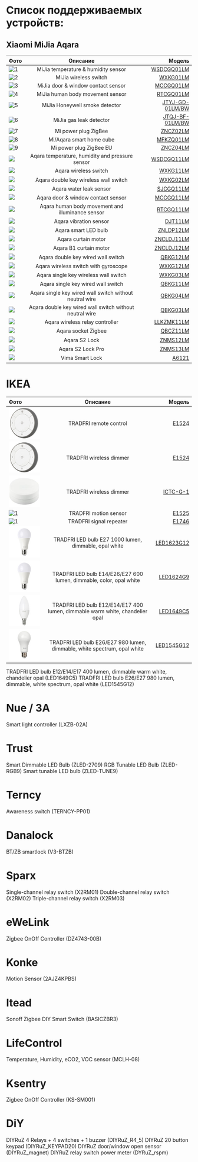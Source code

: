# Список поддерживаемых устройств:
## Xiaomi MiJia Aqara


| Фото  | Описание  | Модель |
|:------------- |:---------------:| -------------:|
| ![1](/img/WSDCGQ01LM.jpg)      | MiJia temperature & humidity sensor|[WSDCGQ01LM](/WSDCGQ01LM.md) |
| ![2](/img/WXKG01LM.jpg)       | MiJia wireless switch |[WXKG01LM](/WXKG01LM.md)
| ![3](/img/MCCGQ01LM.jpg)       | MiJia door & window contact sensor |[MCCGQ01LM](/MCCGQ01LM.md)
| ![4](/img/RTCGQ01LM.jpg)       | MiJia human body movement sensor |[RTCGQ01LM](/RTCGQ01LM.md)
| ![5](/img/JTYJ-GD-01LM_BW.jpg)        | MiJia Honeywell smoke detector |[JTYJ-GD-01LM/BW](/JTYJ-GD-01LM_BW.md)
| ![6](/img/JTQJ-BF-01LM_BW.jpg)      | MiJia gas leak detector |[JTQJ-BF-01LM/BW](/JTQJ-BF-01LM_BW.md)
| ![7](/img/ZNCZ02LM.jpg)      | Mi power plug ZigBee |[ZNCZ02LM](/ZNCZ02LM.md)
| ![8](/img/MFKZQ01LM.jpg)      | Mi/Aqara smart home cube|[MFKZQ01LM](/MFKZQ01LM.md])
| ![9](/img/ZNCZ04LM.jpg)      | Mi power plug ZigBee EU |[ZNCZ04LM](/ZNCZ04LM.md)
| ![](/img/WSDCGQ11LM.jpg)      | Aqara temperature, humidity and pressure sensor |[WSDCGQ11LM](/WSDCGQ11LM.md)
| ![](/img/WXKG11LM.jpg)      | Aqara wireless switch|[WXKG11LM](/WXKG11LM.md)
| ![](/img/WXKG02LM.jpg)      | Aqara double key wireless wall switch |[WXKG02LM](/WXKG02LM.md)
| ![](/img/SJCGQ11LM.jpg)      | Aqara water leak sensor|[SJCGQ11LM](/SJCGQ11LM.md)
| ![](/img/RTCGQ11LM.jpg)      | Aqara door & window contact sensor |[MCCGQ11LM](/MCCGQ11LM.md)
| ![](/img/RTCGQ01LM.jpg)      | Aqara human body movement and illuminance sensor |[RTCGQ11LM](/RTCGQ11LM.md)
| ![](/img/DJT11LM.jpg)      | Aqara vibration sensor |[DJT11LM](/DJT11LM.md)
| ![](/img/ZNLDP12LM.jpg)      | Aqara smart LED bulb |[ZNLDP12LM](/ZNLDP12LM.md)
| ![](/img/ZNCLDJ11LM.jpg)      | Aqara curtain motor |[ZNCLDJ11LM](/ZNCLDJ11LM.md)
| ![](/img/ZNCLDJ12LM.jpg)      | Aqara B1 curtain motor |[ZNCLDJ12LM](/ZNCLDJ12LM.md)
| ![](/img/QBKG12LM.jpg)      | Aqara double key wired wall switch |[QBKG12LM](/QBKG12LM.md)
| ![](/img/WXKG12LM.jpg)      | Aqara wireless switch with gyroscope |[WXKG12LM](/WXKG12LM.md)
| ![](/img/WXKG03LM.jpg)      | Aqara single key wireless wall switch |[WXKG03LM](/WXKG03LM.md)
| ![](/img/QBKG11LM.jpg)      | Aqara single key wired wall switch |[QBKG11LM](/QBKG11LM.md)
| ![](/img/QBKG04LM.jpg)      | Aqara single key wired wall switch without neutral wire |[QBKG04LM](/QBKG04LM.md)
| ![](/img/QBKG03LM.jpg)      | Aqara double key wired wall switch without neutral wire |[QBKG03LM](/QBKG03LM.md)
| ![](/img/LLKZMK11LM.jpg)      | Aqara wireless relay controller |[LLKZMK11LM](/LLKZMK11LM.md)
| ![](/img/QBCZ11LM.jpg)      | Aqara socket Zigbee|[QBCZ11LM](/QBCZ11LM.md)
| ![](/img/ZNMS12LM.jpg)      | Aqara S2 Lock |[ZNMS12LM](/ZNMS12LM.md)
| ![](/img/ZNMS13LM.jpg)      | Aqara S2 Lock Pro |[ZNMS13LM](/ZNMS13LM.md)
| ![](/img/A6121.jpg)      | Vima Smart Lock |[A6121](/A6121.md)

# IKEA 

| Фото  | Описание  | Модель |
|:------------- |:---------------:| -------------:|
| ![1](/devices/img/E1524.jpg)      | TRADFRI remote control|[E1524](/E1524.md) |
| ![1](/devices/img/E1524.jpg)      | TRADFRI wireless dimmer|[E1524](/E1524.md) |
| ![1](/devices/img/ICTC-G-1.jpg)      | TRADFRI wireless dimmer |[ICTC-G-1](/ICTC-G-1.md) |
| ![1](/devices/img/E1525.jpg)      | TRADFRI motion sensor|[E1525](/E1525.md) |
| ![1](/devices/img/E1746.jpg)      | TRADFRI signal repeater|[E1746](/E1746.md) |
| ![1](/devices/img/LED1623G12.jpg)      | TRADFRI LED bulb E27 1000 lumen, dimmable, opal white|[LED1623G12](/LED1623G12.md) |
| ![1](/devices/img/LED1624G9.jpg)      | TRADFRI LED bulb E14/E26/E27 600 lumen, dimmable, color, opal white|[LED1624G9](/LED1624G9.md) |
| ![1](/devices/img/LED1649C5.jpg)      |TRADFRI LED bulb E12/E14/E17 400 lumen, dimmable warm white, chandelier opal|[LED1649C5](/LED1649C5.md) |
| ![1](/devices/img/LED1545G12.jpg)      | TRADFRI LED bulb E26/E27 980 lumen, dimmable, white spectrum, opal white|[LED1545G12](/LED1545G12.md) |


        
TRADFRI LED bulb E12/E14/E17 400 lumen, dimmable warm white, chandelier opal (LED1649C5)
TRADFRI LED bulb E26/E27 980 lumen, dimmable, white spectrum, opal white (LED1545G12)

# Nue / 3A
Smart light controller (LXZB-02A)

# Trust 
Smart Dimmable LED Bulb (ZLED-2709)
RGB Tunable LED Bulb (ZLED-RGB9)
Smart tunable LED bulb (ZLED-TUNE9)

# Terncy 
Awareness switch (TERNCY-PP01)

# Danalock 
BT/ZB smartlock (V3-BTZB)

#  Sparx 
Single-channel relay switch (X2RM01)
Double-channel relay switch (X2RM02)
Triple-channel relay switch (X2RM03)

# eWeLink 
Zigbee OnOff Controller (DZ4743-00B)

# Konke 
Motion Sensor (2AJZ4KPBS)

# Itead 
Sonoff Zigbee DIY Smart Switch (BASICZBR3)

#  LifeControl 
Temperature, Humidity, eCO2, VOC sensor (MCLH-08)

#  Ksentry 
Zigbee OnOff Controller (KS-SM001)

#  DiY 
DIYRuZ 4 Relays + 4 switches + 1 buzzer (DIYRuZ_R4_5)
DIYRuZ 20 button keypad (DIYRuZ_KEYPAD20)
DIYRuZ door/window open sensor (DIYRuZ_magnet)
DIYRuZ relay switch power meter (DYRuZ_rspm)
